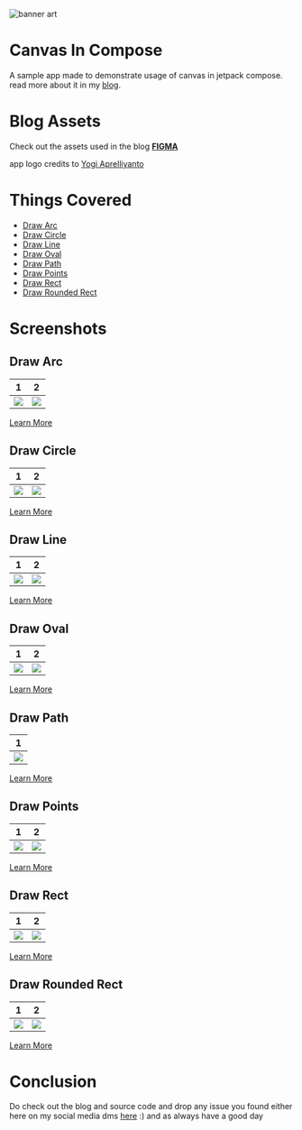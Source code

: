 ![banner art](./screenshots/banner%20art.png)
# Canvas In Compose
A sample app made to demonstrate usage of canvas in jetpack compose.
read more about it in my [blog](https://blog.realogs.in/graphics-in-jetpack-compose/).

# Blog Assets
Check out the assets used in the blog [**FIGMA**](https://www.figma.com/file/H3i7icx5Wm4gfi7s7WWWe5/Graphics-in-Compose-Blog?type=design&node-id=0%3A1&mode=design&t=MPSJkPi2eJWyIr9A-1)

app logo credits to [Yogi Aprelliyanto](https://thenounproject.com/icon/canvas-5463213/)

# Things Covered
- [Draw Arc](./app/src/main/java/xyz/jayeshseth/canvasexample/canvas/Draw%20Arc.kt)
- [Draw Circle](./app/src/main/java/xyz/jayeshseth/canvasexample/canvas/Draw%20Circle.kt)
- [Draw Line](./app/src/main/java/xyz/jayeshseth/canvasexample/canvas/Draw%20Line.kt)
- [Draw Oval](./app/src/main/java/xyz/jayeshseth/canvasexample/canvas/Draw%20Oval.kt)
- [Draw Path](./app/src/main/java/xyz/jayeshseth/canvasexample/canvas/Draw%20Path.kt)
- [Draw Points](./app/src/main/java/xyz/jayeshseth/canvasexample/canvas/Draw%20Points.kt)
- [Draw Rect](./app/src/main/java/xyz/jayeshseth/canvasexample/canvas/Draw%20Rect.kt)
- [Draw Rounded Rect](./app/src/main/java/xyz/jayeshseth/canvasexample/canvas/Draw%20Rounded%20Rect.kt)

# Screenshots
## Draw Arc
|               1                |                2                |
|:------------------------------:|:-------------------------------:|
| ![](./screenshots/drawArc.png) | ![](./screenshots/drawArc2.png) |
[Learn More](https://blog.realogs.in/graphics-in-jetpack-compose/#draw-arc)

## Draw Circle
|                 1                 |                 2                  |
|:---------------------------------:|:----------------------------------:|
| ![](./screenshots/drawCircle.png) | ![](./screenshots/drawCircle2.png) |
[Learn More](https://blog.realogs.in/graphics-in-jetpack-compose/#draw-circle)

## Draw Line
|                1                |                2                 |
|:-------------------------------:|:--------------------------------:|
| ![](./screenshots/drawLine.png) | ![](./screenshots/drawLine2.png) |
[Learn More](https://blog.realogs.in/graphics-in-jetpack-compose/#draw-line)

## Draw Oval
|                1                |                2                 |
|:-------------------------------:|:--------------------------------:|
| ![](./screenshots/drawOval.png) | ![](./screenshots/drawOval2.png) |
[Learn More](https://blog.realogs.in/graphics-in-jetpack-compose/#draw-circle)

## Draw Path
|                1                |
|:-------------------------------:|
| ![](./screenshots/drawPath.png) |
[Learn More](https://blog.realogs.in/graphics-in-jetpack-compose/#draw-path-draw-point)

## Draw Points
|                 1                 |                 2                  |
|:---------------------------------:|:----------------------------------:|
| ![](./screenshots/drawPoints.png) | ![](./screenshots/drawPoints2.png) |
[Learn More](https://blog.realogs.in/graphics-in-jetpack-compose/#draw-path-draw-point)

## Draw Rect
|                1                |                2                 |
|:-------------------------------:|:--------------------------------:|
| ![](./screenshots/drawRect.png) | ![](./screenshots/drawRect2.png) |
[Learn More](https://blog.realogs.in/graphics-in-jetpack-compose/#draw-rect)

## Draw Rounded Rect
|                   1                    |                    2                    |
|:--------------------------------------:|:---------------------------------------:|
| ![](./screenshots/drawRoundedRect.png) | ![](./screenshots/drawRoundedRect2.png) |
[Learn More](https://blog.realogs.in/graphics-in-jetpack-compose/#draw-rect)

# Conclusion
Do check out the blog and source code and drop any issue you found either here on my social 
media dms [here](https://linktr.ee/mad_flasher) :) and as always have a good day